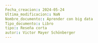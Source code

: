 ```yaml
---
Fecha_creacion:: 2024-05-24
Ultima_modificacion:: NaN
Nombre_documento:: Aprender con big data
Tipo_documento:: Libro 
tipo:: Reseña corta
autor:: Victor Mayer Schönberger
---
```



